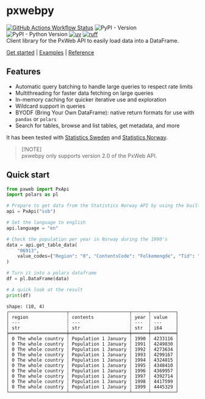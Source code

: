 # pxwebpy


[![GitHub Actions Workflow
Status](https://img.shields.io/github/actions/workflow/status/stefur/pxwebpy/ci.yml?style=flat-square&label=ci)](https://github.com/stefur/pxwebpy/actions/workflows/ci.yml)
![PyPI -
Version](https://img.shields.io/pypi/v/pxwebpy?style=flat-square.png)
![PyPI - Python
Version](https://img.shields.io/pypi/pyversions/pxwebpy?style=flat-square.png)
[![uv](https://img.shields.io/endpoint?url=https://raw.githubusercontent.com/astral-sh/uv/main/assets/badge/v0.json&style=flat-square)](https://github.com/astral-sh/uv)
[![ruff](https://img.shields.io/endpoint?url=https://raw.githubusercontent.com/astral-sh/ruff/main/assets/badge/v2.json&style=flat-square)](https://github.com/astral-sh/ruff)  
Client library for the PxWeb API to easily load data into a DataFrame.

[Get started](https://stefur.github.io/pxwebpy) \|
[Examples](https://stefur.github.io/pxwebpy/examples) \|
[Reference](https://stefur.github.io/pxwebpy/reference)

## Features

- Automatic query batching to handle large queries to respect rate
  limits
- Multithreading for faster data fetching on large queries
- In-memory caching for quicker iterative use and exploration
- Wildcard support in queries
- BYODF (Bring Your Own DataFrame): native return formats for use with
  `pandas` or `polars`
- Search for tables, browse and list tables, get metadata, and more

It has been tested with [Statistics Sweden](https://scb.se) and
[Statistics Norway](https://www.ssb.no).

> \[!NOTE\]  
> pxwebpy only supports version 2.0 of the PxWeb API.

## Quick start

``` python
from pxweb import PxApi
import polars as pl

# Prepare to get data from the Statistics Norway API by using the builtin URL
api = PxApi("ssb")

# Set the language to english
api.language = "en"

# Check the population per year in Norway during the 1990's
data = api.get_table_data(
    "06913",
    value_codes={"Region": "0", "ContentsCode": "Folkemengde", "Tid": "199*"},
)

# Turn it into a polars dataframe
df = pl.DataFrame(data)

# A quick look at the result
print(df)
```

    shape: (10, 4)
    ┌─────────────────────┬──────────────────────┬──────┬─────────┐
    │ region              ┆ contents             ┆ year ┆ value   │
    │ ---                 ┆ ---                  ┆ ---  ┆ ---     │
    │ str                 ┆ str                  ┆ str  ┆ i64     │
    ╞═════════════════════╪══════════════════════╪══════╪═════════╡
    │ 0 The whole country ┆ Population 1 January ┆ 1990 ┆ 4233116 │
    │ 0 The whole country ┆ Population 1 January ┆ 1991 ┆ 4249830 │
    │ 0 The whole country ┆ Population 1 January ┆ 1992 ┆ 4273634 │
    │ 0 The whole country ┆ Population 1 January ┆ 1993 ┆ 4299167 │
    │ 0 The whole country ┆ Population 1 January ┆ 1994 ┆ 4324815 │
    │ 0 The whole country ┆ Population 1 January ┆ 1995 ┆ 4348410 │
    │ 0 The whole country ┆ Population 1 January ┆ 1996 ┆ 4369957 │
    │ 0 The whole country ┆ Population 1 January ┆ 1997 ┆ 4392714 │
    │ 0 The whole country ┆ Population 1 January ┆ 1998 ┆ 4417599 │
    │ 0 The whole country ┆ Population 1 January ┆ 1999 ┆ 4445329 │
    └─────────────────────┴──────────────────────┴──────┴─────────┘
